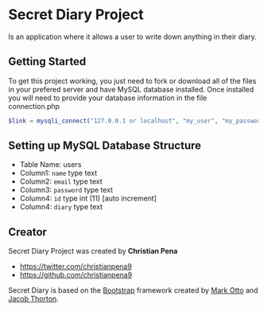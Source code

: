 # Secret Diary Project

Is an application where it allows a user to write down anything in their diary.

## Getting Started

To get this project working, you just need to fork or download all of the files in your prefered server and have MySQL database installed. Once installed you will need to provide your database information in the file connection.php

```php
$link = mysqli_connect("127.0.0.1 or localhost", "my_user", "my_password", "my_db");
```

## Setting up MySQL Database Structure

* Table Name: users
* Column1: `name` type text
* Column2: `email` type text
* Column3: `password` type text
* Column4: `id` type int (11) [auto increment]
* Column4: `diary` type text

## Creator

Secret Diary Project was created by **Christian Pena**

* https://twitter.com/christianpena9
* https://github.com/christianpena9

Secret Diary is based on the [Bootstrap](http://getbootstrap.com/) framework created by [Mark Otto](https://twitter.com/mdo) and [Jacob Thorton](https://twitter.com/fat).
